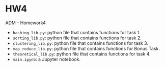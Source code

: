 # HW4
 ADM - Homework4


 * `hashing_lib.py`: python file that contains functions for task 1.
 * `sorting_lib.py`: python file that contains functions for task 2.
 * `clustering_lib.py`: python file that contains functions for task 3.
 * `map_reduce_lib.py`: python file that contains functions for Bonus Task.
 * `theoretical_lib.py`: python file that contains functions for task 4.
 * `main.ipynb`: a Jupyter notebook.
